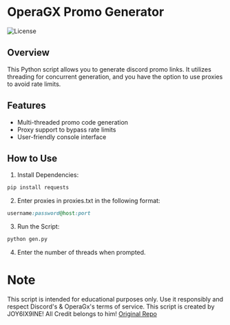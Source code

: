 # OperaGX Promo Generator

![License](https://img.shields.io/badge/license-MIT-blue)

## Overview

This Python script allows you to generate discord promo links. It utilizes threading for concurrent generation, and you have the option to use proxies to avoid rate limits.

## Features

- Multi-threaded promo code generation
- Proxy support to bypass rate limits
- User-friendly console interface

## How to Use

1. Install Dependencies:

```bash
pip install requests
```

2. Enter proxies in proxies.txt in the following format:
```ruby
username:password@host:port
```

3. Run the Script:
```bash
python gen.py
```
4. Enter the number of threads when prompted.

# Note
This script is intended for educational purposes only. Use it responsibly and respect Discord's & OperaGx's terms of service. This script is created by JOY6IX9INE! All Credit belongs to him! [Original Repo](https://github.com/JOY6IX9INE/OperaGX-Discord-Promo-Gen)
